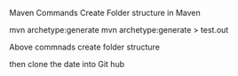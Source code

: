 Maven Commands
Create Folder structure in Maven

mvn archetype:generate 
mvn archetype:generate > test.out

Above commnads create folder structure

then clone the date into Git hub
